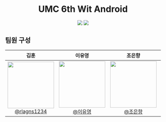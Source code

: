 <h1 align="center">UMC 6th Wit Android</h1>
<div align="center"></div>

<div align="center">
<img src="https://img.shields.io/badge/Android%20Studio-3DDC84?style=flat-square&logo=Android%20Studio&logoColor=white" />
<img src="https://img.shields.io/badge/Kotlin-7F52FF?style=flat-square&logo=Kotlin&logoColor=white" />
</div>

## 팀원 구성

<div align="center">

| **김훈** | **이유영** | **조은향** | **진채민** |
| :------: |  :------: | :------: | :------: |
| [<img src="https://avatars.githubusercontent.com/u/126846654?v=4" height=150 width=150> <br/> @rlagns1234](https://github.com/rlagns1234) | [<img src="" height=150 width=150> <br/> @이유영](https://github.com/) | [<img src="" height=150 width=150> <br/> @조은향](https://github.com/) | [<img src="https://avatars.githubusercontent.com/u/156405074?v=4" height=150 width=150> <br/> @CHAEMIN-0](https://github.com/CHAEMIN-0) |

</div>
